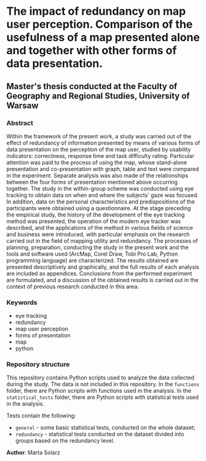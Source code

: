 # The impact of redundancy on map user perception. Comparison of the usefulness of a map presented alone and together with other forms of data presentation.

## Master's thesis conducted at the Faculty of Geography and Regional Studies, University of Warsaw

### Abstract

Within the framework of the present work, a study was carried out of the effect of redundancy of information presented by means of various forms of data presentation on the perception of the map user, studied by usability indicators: correctness, response time and task difficulty rating. Particular attention was paid to the process of using the map, whose stand-alone presentation and co-presentation with graph, table and text were compared in the experiment. Separate analysis was also made of the relationships between the four forms of presentation mentioned above occurring together. The study in the within-group scheme was conducted using eye tracking to obtain data on when and where the subjects' gaze was focused. In addition, data on the personal characteristics and predispositions of the participants were obtained using a questionnaire. At the stage preceding the empirical study, the history of the development of the eye tracking method was presented, the operation of the modern eye tracker was described, and the applications of the method in various fields of science and business were introduced, with particular emphasis on the research carried out in the field of mapping utility and redundancy. The processes of planning, preparation, conducting the study in the present work and the tools and software used (ArcMap, Corel Draw, Tobi Pro Lab, Python programming language) are characterized. The results obtained are presented descriptively and graphically, and the full results of each analysis are included as appendices. Conclusions from the performed experiment are formulated, and a discussion of the obtained results is carried out in the context of previous research conducted in this area.

### Keywords
- eye tracking
- redundancy
- map user perception
- forms of presentation
- map
- python

### Repository structure

This repository contains Python scripts used to analyze the data collected during the study. 
The data is not included in this repository.
In the `functions` folder, there are Python scripts with functions used in the analysis.
In the `statistical_tests` folder, there are Python scripts with statistical tests used in the analysis.

Tests contain the following: 
- `general` - some basic statistical tests, conducted on the whole dataset;
- `redundancy` - statistical tests conducted on the dataset divided into groups based on the redundancy level.

**Author**: Marta Solarz

